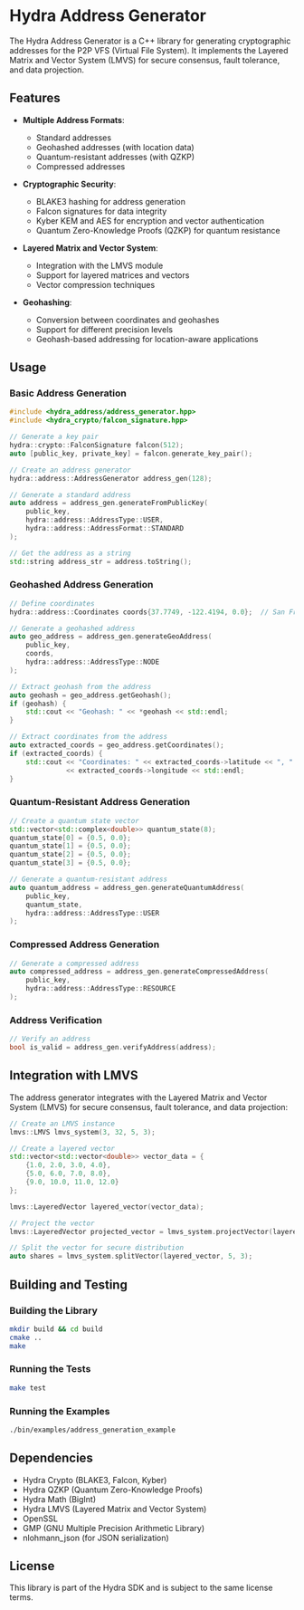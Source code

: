 # Hydra Address Generator

The Hydra Address Generator is a C++ library for generating cryptographic addresses for the P2P VFS (Virtual File System). It implements the Layered Matrix and Vector System (LMVS) for secure consensus, fault tolerance, and data projection.

## Features

- **Multiple Address Formats**:
  - Standard addresses
  - Geohashed addresses (with location data)
  - Quantum-resistant addresses (with QZKP)
  - Compressed addresses

- **Cryptographic Security**:
  - BLAKE3 hashing for address generation
  - Falcon signatures for data integrity
  - Kyber KEM and AES for encryption and vector authentication
  - Quantum Zero-Knowledge Proofs (QZKP) for quantum resistance

- **Layered Matrix and Vector System**:
  - Integration with the LMVS module
  - Support for layered matrices and vectors
  - Vector compression techniques

- **Geohashing**:
  - Conversion between coordinates and geohashes
  - Support for different precision levels
  - Geohash-based addressing for location-aware applications

## Usage

### Basic Address Generation

```cpp
#include <hydra_address/address_generator.hpp>
#include <hydra_crypto/falcon_signature.hpp>

// Generate a key pair
hydra::crypto::FalconSignature falcon(512);
auto [public_key, private_key] = falcon.generate_key_pair();

// Create an address generator
hydra::address::AddressGenerator address_gen(128);

// Generate a standard address
auto address = address_gen.generateFromPublicKey(
    public_key,
    hydra::address::AddressType::USER,
    hydra::address::AddressFormat::STANDARD
);

// Get the address as a string
std::string address_str = address.toString();
```

### Geohashed Address Generation

```cpp
// Define coordinates
hydra::address::Coordinates coords{37.7749, -122.4194, 0.0};  // San Francisco

// Generate a geohashed address
auto geo_address = address_gen.generateGeoAddress(
    public_key,
    coords,
    hydra::address::AddressType::NODE
);

// Extract geohash from the address
auto geohash = geo_address.getGeohash();
if (geohash) {
    std::cout << "Geohash: " << *geohash << std::endl;
}

// Extract coordinates from the address
auto extracted_coords = geo_address.getCoordinates();
if (extracted_coords) {
    std::cout << "Coordinates: " << extracted_coords->latitude << ", " 
              << extracted_coords->longitude << std::endl;
}
```

### Quantum-Resistant Address Generation

```cpp
// Create a quantum state vector
std::vector<std::complex<double>> quantum_state(8);
quantum_state[0] = {0.5, 0.0};
quantum_state[1] = {0.5, 0.0};
quantum_state[2] = {0.5, 0.0};
quantum_state[3] = {0.5, 0.0};

// Generate a quantum-resistant address
auto quantum_address = address_gen.generateQuantumAddress(
    public_key,
    quantum_state,
    hydra::address::AddressType::USER
);
```

### Compressed Address Generation

```cpp
// Generate a compressed address
auto compressed_address = address_gen.generateCompressedAddress(
    public_key,
    hydra::address::AddressType::RESOURCE
);
```

### Address Verification

```cpp
// Verify an address
bool is_valid = address_gen.verifyAddress(address);
```

## Integration with LMVS

The address generator integrates with the Layered Matrix and Vector System (LMVS) for secure consensus, fault tolerance, and data projection:

```cpp
// Create an LMVS instance
lmvs::LMVS lmvs_system(3, 32, 5, 3);

// Create a layered vector
std::vector<std::vector<double>> vector_data = {
    {1.0, 2.0, 3.0, 4.0},
    {5.0, 6.0, 7.0, 8.0},
    {9.0, 10.0, 11.0, 12.0}
};

lmvs::LayeredVector layered_vector(vector_data);

// Project the vector
lmvs::LayeredVector projected_vector = lmvs_system.projectVector(layered_vector, 2);

// Split the vector for secure distribution
auto shares = lmvs_system.splitVector(layered_vector, 5, 3);
```

## Building and Testing

### Building the Library

```bash
mkdir build && cd build
cmake ..
make
```

### Running the Tests

```bash
make test
```

### Running the Examples

```bash
./bin/examples/address_generation_example
```

## Dependencies

- Hydra Crypto (BLAKE3, Falcon, Kyber)
- Hydra QZKP (Quantum Zero-Knowledge Proofs)
- Hydra Math (BigInt)
- Hydra LMVS (Layered Matrix and Vector System)
- OpenSSL
- GMP (GNU Multiple Precision Arithmetic Library)
- nlohmann_json (for JSON serialization)

## License

This library is part of the Hydra SDK and is subject to the same license terms.
